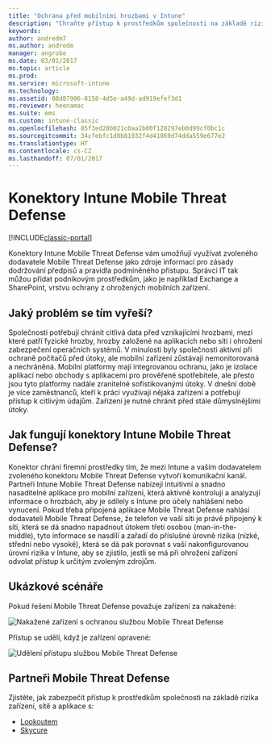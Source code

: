 ```yaml
---
title: "Ochrana před mobilními hrozbami v Intune"
description: "Chraňte přístup k prostředkům společnosti na základě rizika zařízení."
keywords: 
author: andredm7
ms.author: andredm
manager: angrobe
ms.date: 03/01/2017
ms.topic: article
ms.prod: 
ms.service: microsoft-intune
ms.technology: 
ms.assetid: 08d87906-8158-4d5e-a49d-ad919efef3d1
ms.reviewer: heenamac
ms.suite: ems
ms.custom: intune-classic
ms.openlocfilehash: 85f3ed28b021c0aa2b00f128297eb0d99cf0bc1c
ms.sourcegitcommit: 34cfebfc1d8b81032f4d41869d74dda559e677e2
ms.translationtype: HT
ms.contentlocale: cs-CZ
ms.lasthandoff: 07/01/2017
---
```

# <a name="intune-mobile-threat-defense-connectors"></a>Konektory Intune Mobile Threat Defense

[!INCLUDE[classic-portal](../includes/classic-portal.md)]

Konektory Intune Mobile Threat Defense vám umožňují využívat zvoleného dodavatele Mobile Threat Defense jako zdroje informací pro zásady dodržování předpisů a pravidla podmíněného přístupu. Správci IT tak můžou přidat podnikovým prostředkům, jako je například Exchange a SharePoint, vrstvu ochrany z ohrožených mobilních zařízení.

## <a name="what-problem-does-this-solve"></a>Jaký problém se tím vyřeší?

Společnosti potřebují chránit citlivá data před vznikajícími hrozbami, mezi které patří fyzické hrozby, hrozby založené na aplikacích nebo síti i ohrožení zabezpečení operačních systémů.
V minulosti byly společnosti aktivní při ochraně počítačů před útoky, ale mobilní zařízení zůstávají nemonitorovaná a nechráněná. Mobilní platformy mají integrovanou ochranu, jako je izolace aplikací nebo obchody s aplikacemi pro prověřené spotřebitele, ale přesto jsou tyto platformy nadále zranitelné sofistikovanými útoky. V dnešní době je více zaměstnanců, kteří k práci využívají nějaká zařízení a potřebují přístup k citlivým údajům. Zařízení je nutné chránit před stále důmyslnějšími útoky.

## <a name="how-the-intune-mobile-threat-defense-connectors-work"></a>Jak fungují konektory Intune Mobile Threat Defense?

Konektor chrání firemní prostředky tím, že mezi Intune a vaším dodavatelem zvoleného konektoru Mobile Threat Defense vytvoří komunikační kanál. Partneři Intune Mobile Threat Defense nabízejí intuitivní a snadno nasaditelné aplikace pro mobilní zařízení, která aktivně kontrolují a analyzují informace o hrozbách, aby je sdílely s Intune pro účely nahlášení nebo vynucení. Pokud třeba připojená aplikace Mobile Threat Defense nahlásí dodavateli Mobile Threat Defense, že telefon ve vaší síti je právě připojený k síti, která se dá snadno napadnout útokem třetí osobou (man-in-the-middle), tyto informace se nasdílí a zařadí do příslušné úrovně rizika (nízké, střední nebo vysoké), která se dá pak porovnat s vaší nakonfigurovanou úrovní rizika v Intune, aby se zjistilo, jestli se má při ohrožení zařízení odvolat přístup k určitým zvoleným zdrojům.

## <a name="sample-scenarios"></a>Ukázkové scénáře

Pokud řešení Mobile Threat Defense považuje zařízení za nakažené:

![Nakažené zařízení s ochranou službou Mobile Threat Defense](../media/mtp/MTD-image-1.png)

Přístup se udělí, když je zařízení opravené:

![Udělení přístupu službou Mobile Threat Defense](../media/mtp/MTD-image-2.png)

## <a name="mobile-threat-defense-partners"></a>Partneři Mobile Threat Defense

Zjistěte, jak zabezpečit přístup k prostředkům společnosti na základě rizika zařízení, sítě a aplikace s:

- [Lookoutem](/intune-classic/deploy-use/lookout-mobile-threat-defense-connector)
- [Skycure](/intune-classic/deploy-use/skycure-mobile-threat-defense-connector)
